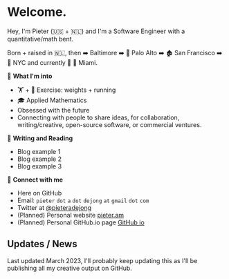 # Welcome. 

Hey, I'm Pieter (:us: + :netherlands:) and I'm a Software Engineer with a quantitative/math bent.

Born + raised in :netherlands:, 
then :arrow_right: Baltimore 
:arrow_right:  :evergreen_tree: 	Palo Alto 
:arrow_right:  :derelict_house: 	San Francisco 
:arrow_right:  :statue_of_liberty: 	NYC 
and currently  :round_pushpin: :palm_tree: Miami.


:cowboy_hat_face: **What I'm into**
* :weight_lifting: + :running: Exercise: weights + running
* :mortar_board: Applied Mathematics
* Obsessed with the future
* Connecting with people to share ideas, for collaboration, writing/creative, open-source software, or commercial ventures.

:closed_book: **Writing and Reading**
* Blog example 1
* Blog example 2
* Blog example 3

:link: **Connect with me**
* Here on GitHub
* Email: `pieter` `dot` `a` `dot` `dejong` `at` `gmail` `dot` `com`
* Twitter at [@pieteradejong](https://twitter.com/pieteradejong)
* (Planned) Personal website [pieter.am](https://pieter.am/)
* (Planned) Personal GitHub.io page [GitHub io](https://pieteradejong.github.io/)




## Updates / News

Last updated March 2023, I'll probably keep updating this as I'll be publishing all my creative output on GitHub.
